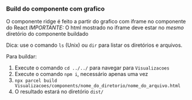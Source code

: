 ### Build do componente com grafico

O componente ridge é feito a partir do grafico com iframe no componente do React
*IMPORTANTE:* O html mostrado no iframe deve estar no _mesmo_ diretório do componente buildado

Dica: use o comando `ls` (Unix) ou `dir` para listar os diretórios e arquivos.

Para buildar:

1. Execute o comando `cd ../../` para navegar para `Visualizacoes`
2. Execute o comando `npm i`, necessário apenas uma vez
3. `npx parcel build Visualizacoes/components/nome_do_diretorio/nome_do_arquivo.html`
4. O resultado estará no diretório `dist/`